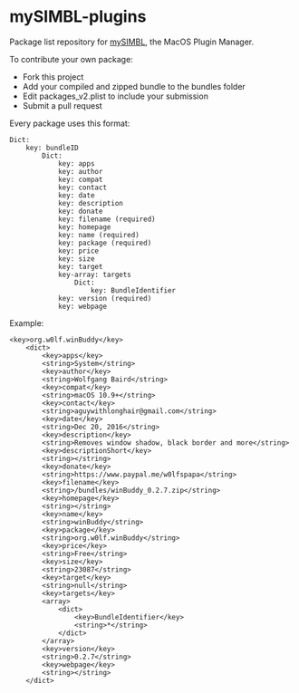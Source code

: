 mySIMBL-plugins
=================
Package list repository for [mySIMBL](https://github.com/w0lfschild/mySIMBL), the MacOS Plugin Manager.

To contribute your own package:

- Fork this project
- Add your compiled and zipped bundle to the bundles folder
- Edit packages_v2.plist to include your submission
- Submit a pull request

Every package uses this format:

```
Dict:
    key: bundleID
        Dict:
            key: apps
            key: author
            key: compat
            key: contact
            key: date
            key: description
            key: donate
            key: filename (required)
            key: homepage
            key: name (required)
            key: package (required)
            key: price
            key: size
            key: target
            key-array: targets
                Dict:
                    key: BundleIdentifier
            key: version (required)
            key: webpage
```

Example:


```plist
<key>org.w0lf.winBuddy</key>
	<dict>
		<key>apps</key>
		<string>System</string>
		<key>author</key>
		<string>Wolfgang Baird</string>
		<key>compat</key>
		<string>macOS 10.9+</string>
		<key>contact</key>
		<string>aguywithlonghair@gmail.com</string>
		<key>date</key>
		<string>Dec 20, 2016</string>
		<key>description</key>
		<string>Removes window shadow, black border and more</string>
		<key>descriptionShort</key>
		<string></string>
		<key>donate</key>
		<string>https://www.paypal.me/w0lfspapa</string>
		<key>filename</key>
		<string>/bundles/winBuddy_0.2.7.zip</string>
		<key>homepage</key>
		<string></string>
		<key>name</key>
		<string>winBuddy</string>
		<key>package</key>
		<string>org.w0lf.winBuddy</string>
		<key>price</key>
		<string>Free</string>
		<key>size</key>
		<string>23087</string>
		<key>target</key>
		<string>null</string>
		<key>targets</key>
		<array>
			<dict>
				<key>BundleIdentifier</key>
				<string>*</string>
			</dict>
		</array>
		<key>version</key>
		<string>0.2.7</string>
		<key>webpage</key>
		<string></string>
	</dict>
```
